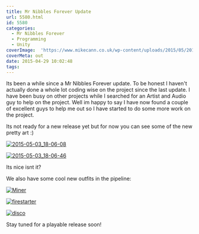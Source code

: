 ```yaml
---
title: Mr Nibbles Forever Update
url: 5580.html
id: 5580
categories:
  - Mr Nibbles Forever
  - Programming
  - Unity
coverImage:  'https://www.mikecann.co.uk/wp-content/uploads/2015/05/2015-05-03_18-01-46.png'
coverMeta: out
date: 2015-04-29 10:02:48
tags:
---
```


Its been a while since a Mr Nibbles Forever update. To be honest I haven't actually done a whole lot coding wise on the project since the last update. I have been busy on other projects while I searched for an Artist and Audio guy to help on the project. Well im happy to say I have now found a couple of excellent guys to help me out so I have started to do some more work on the project.

<!-- more -->

Its not ready for a new release yet but for now you can see some of the new pretty art :)

[![2015-05-03_18-06-08](https://www.mikecann.co.uk/wp-content/uploads/2015/05/2015-05-03_18-06-08-1024x642.png)](https://www.mikecann.co.uk/wp-content/uploads/2015/05/2015-05-03_18-06-08.png)

[![2015-05-03_18-06-46](https://www.mikecann.co.uk/wp-content/uploads/2015/05/2015-05-03_18-06-46-1024x637.png)](https://www.mikecann.co.uk/wp-content/uploads/2015/05/2015-05-03_18-06-46.png)

Its nice isnt it?

We also have some cool new outfits in the pipeline:

[![Miner](https://www.mikecann.co.uk/wp-content/uploads/2015/05/Miner-1024x181.jpg)](https://www.mikecann.co.uk/wp-content/uploads/2015/05/Miner.jpg)

[![firestarter](https://www.mikecann.co.uk/wp-content/uploads/2015/05/firestarter-1024x181.jpg)](https://www.mikecann.co.uk/wp-content/uploads/2015/05/firestarter.jpg)

[![disco](https://www.mikecann.co.uk/wp-content/uploads/2015/05/disco-1024x181.jpg)](https://www.mikecann.co.uk/wp-content/uploads/2015/05/disco.jpg)

Stay tuned for a playable release soon!
